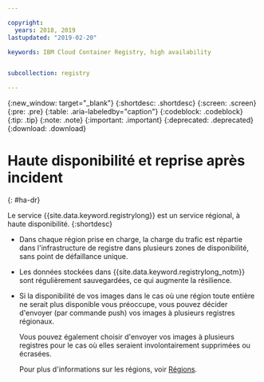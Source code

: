 ```yaml
---

copyright:
  years: 2018, 2019
lastupdated: "2019-02-20"

keywords: IBM Cloud Container Registry, high availability


subcollection: registry

---
```


{:new_window: target="_blank"}
{:shortdesc: .shortdesc}
{:screen: .screen}
{:pre: .pre}
{:table: .aria-labeledby="caption"}
{:codeblock: .codeblock}
{:tip: .tip}
{:note: .note}
{:important: .important}
{:deprecated: .deprecated}
{:download: .download}

# Haute disponibilité et reprise après incident
{: #ha-dr}

Le service {{site.data.keyword.registrylong}} est un service régional, à haute disponibilité.
{:shortdesc}

* Dans chaque région prise en charge, la charge du trafic est répartie dans l'infrastructure de registre dans plusieurs zones de disponibilité, sans point de défaillance unique.

* Les données stockées dans {{site.data.keyword.registrylong_notm}} sont régulièrement sauvegardées, ce qui augmente la résilience.

* Si la disponibilité de vos images dans le cas où une région toute entière ne serait plus disponible vous préoccupe, vous pouvez décider d'envoyer (par commande push) vos images à plusieurs registres régionaux.
  
  Vous pouvez également choisir d'envoyer vos images à plusieurs registres pour le cas où elles seraient involontairement supprimées ou écrasées.

  Pour plus d'informations sur les régions, voir [Régions](/docs/services/Registry/registry_overview.html#registry_regions).
